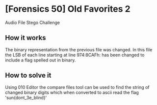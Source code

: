 #  [Forensics 50] Old Favorites 2

Audio File Stego Challenge

## How it works

The binary representation from the previous file was changed. In this file the LSB of each line starting at line 974:8CAFh: has been changed to include a flag spelled out in binary.

## How to solve it

Using 010 Editor the compare files tool can be used to find the string of changed binary digits which when converted to ascii read the flag 'sun{dont_3e_blind}'
